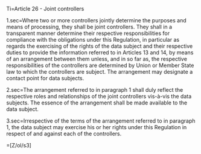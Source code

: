 Ti=Article 26 - Joint controllers

1.sec=Where two or more controllers jointly determine the purposes and means of processing, they shall be joint controllers. They shall in a transparent manner determine their respective responsibilities for compliance with the obligations under this Regulation, in particular as regards the exercising of the rights of the data subject and their respective duties to provide the information referred to in Articles 13 and 14, by means of an arrangement between them unless, and in so far as, the respective responsibilities of the controllers are determined by Union or Member State law to which the controllers are subject. The arrangement may designate a contact point for data subjects.

2.sec=The arrangement referred to in paragraph 1 shall duly reflect the respective roles and relationships of the joint controllers vis-à-vis the data subjects. The essence of the arrangement shall be made available to the data subject.

3.sec=Irrespective of the terms of the arrangement referred to in paragraph 1, the data subject may exercise his or her rights under this Regulation in respect of and against each of the controllers.

=[Z/ol/s3]
